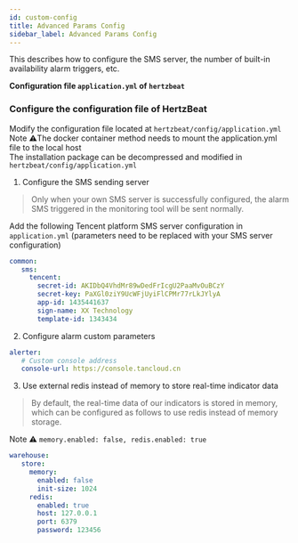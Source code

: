 ```yaml
---
id: custom-config  
title: Advanced Params Config           
sidebar_label: Advanced Params Config      
---
```


This describes how to configure the SMS server, the number of built-in availability alarm triggers, etc.

**Configuration file `application.yml` of `hertzbeat`**

### Configure the configuration file of HertzBeat

Modify the configuration file located at `hertzbeat/config/application.yml`    
Note ⚠️The docker container method needs to mount the application.yml file to the local host     
The installation package can be decompressed and modified in `hertzbeat/config/application.yml`    

1. Configure the SMS sending server

> Only when your own SMS server is successfully configured, the alarm SMS triggered in the monitoring tool will be sent normally.

Add the following Tencent platform SMS server configuration in `application.yml` (parameters need to be replaced with your SMS server configuration)  
```yaml
common:
   sms:
     tencent:
       secret-id: AKIDbQ4VhdMr89wDedFrIcgU2PaaMvOuBCzY
       secret-key: PaXGl0ziY9UcWFjUyiFlCPMr77rLkJYlyA
       app-id: 1435441637
       sign-name: XX Technology
       template-id: 1343434
```

2. Configure alarm custom parameters


```yaml
alerter:
   # Custom console address
   console-url: https://console.tancloud.cn
```

3. Use external redis instead of memory to store real-time indicator data

> By default, the real-time data of our indicators is stored in memory, which can be configured as follows to use redis instead of memory storage.

Note ⚠️ `memory.enabled: false, redis.enabled: true`
```yaml
warehouse:
   store:
     memory:
       enabled: false
       init-size: 1024
     redis:
       enabled: true
       host: 127.0.0.1
       port: 6379
       password: 123456
```
